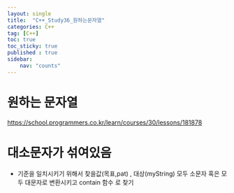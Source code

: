 ```yaml
---
layout: single
title:  "C++_Study36_원하는문자열"
categories: C++
tag: [C++]
toc: true
toc_sticky: true
published : true
sidebar:
    nav: "counts"  
---
```


# 원하는 문자열

<https://school.programmers.co.kr/learn/courses/30/lessons/181878>

# 대소문자가 섞여있음

* 기준을 일치시키기 위해서 찾을값(목표,pat) , 대상(myString) 모두 소문자 혹은 모두 대문자로 변환시키고 contain 함수 로 찾기

